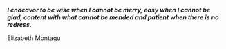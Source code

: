 _**I endeavor to be wise when I cannot be merry, easy when I cannot be glad, content with what cannot be mended and patient when there is no redress.**_

Elizabeth Montagu